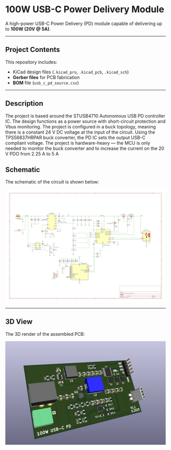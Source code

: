 # 100W USB-C Power Delivery Module

A high-power USB-C Power Delivery (PD) module capable of delivering up to **100W (20V @ 5A)**. 

---

## Project Contents

This repository includes:
- KiCad design files (`.kicad_pro`, `.kicad_pcb`, `.kicad_sch`)
- **Gerber files** for PCB fabrication
- **BOM** file (`usb_c_pd_source.csv`)


---

## Description

The project is based around the STUSB4710 Autonomous USB PD controller IC. The design functions as a power source with short-circuit protection and Vbus monitoring.
The project is configured in a buck topology, meaning there is a constant 24 V DC voltage at the input of the circuit. Using the TPS56837HRPAR buck converter, the PD IC sets the output USB-C compliant voltage. The project is hardware-heavy — the MCU is only needed to monitor the buck converter and to increase the current on the 20 V PDO from 2.25 A to 5 A

## Schematic

The schematic of the circuit is shown below:

![Schematic](Images/schematic.svg)

---

## 3D View

The 3D render of the assembled PCB:

![3D View](Images/3d_view.png)


